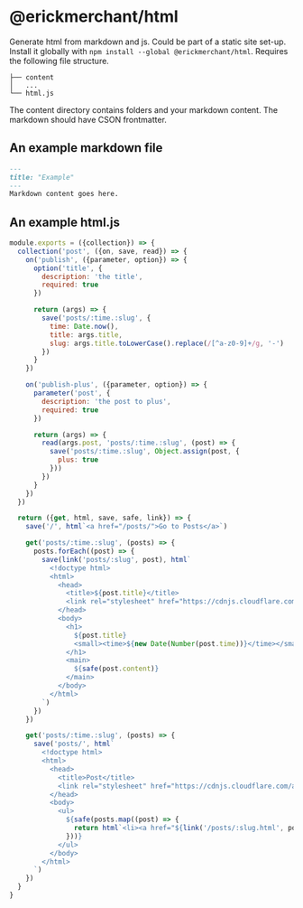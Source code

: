 # @erickmerchant/html

Generate html from markdown and js. Could be part of a static site set-up. Install it globally with `npm install --global @erickmerchant/html`. Requires the following file structure.

```
├── content
│   ...
└── html.js
```

The content directory contains folders and your markdown content. The markdown should have CSON frontmatter.

## An example markdown file

``` markdown
---
title: "Example"
---
Markdown content goes here.
```

## An example html.js

``` javascript
module.exports = ({collection}) => {
  collection('post', ({on, save, read}) => {
    on('publish', ({parameter, option}) => {
      option('title', {
        description: 'the title',
        required: true
      })

      return (args) => {
        save('posts/:time.:slug', {
          time: Date.now(),
          title: args.title,
          slug: args.title.toLowerCase().replace(/[^a-z0-9]+/g, '-')
        })
      }
    })

    on('publish-plus', ({parameter, option}) => {
      parameter('post', {
        description: 'the post to plus',
        required: true
      })

      return (args) => {
        read(args.post, 'posts/:time.:slug', (post) => {
          save('posts/:time.:slug', Object.assign(post, {
            plus: true
          }))
        })
      }
    })
  })

  return ({get, html, save, safe, link}) => {
    save('/', html`<a href="/posts/">Go to Posts</a>`)

    get('posts/:time.:slug', (posts) => {
      posts.forEach((post) => {
        save(link('posts/:slug', post), html`
          <!doctype html>
          <html>
            <head>
              <title>${post.title}</title>
              <link rel="stylesheet" href="https://cdnjs.cloudflare.com/ajax/libs/10up-sanitize.css/5.0.0/sanitize.min.css">
            </head>
            <body>
              <h1>
                ${post.title}
                <small><time>${new Date(Number(post.time))}</time></small>
              </h1>
              <main>
                ${safe(post.content)}
              </main>
            </body>
          </html>
        `)
      })
    })

    get('posts/:time.:slug', (posts) => {
      save('posts/', html`
        <!doctype html>
        <html>
          <head>
            <title>Post</title>
            <link rel="stylesheet" href="https://cdnjs.cloudflare.com/ajax/libs/10up-sanitize.css/5.0.0/sanitize.min.css">
          </head>
          <body>
            <ul>
              ${safe(posts.map((post) => {
                return html`<li><a href="${link('/posts/:slug.html', post)}">${post.title}</a></li>`
              }))}
            </ul>
          </body>
        </html>
      `)
    })
  }
}
```
